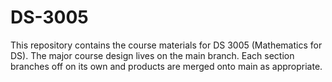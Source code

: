 # DS-3005
This repository contains the course materials for DS 3005 (Mathematics for DS). The major course design lives on the main branch. Each section branches off on its own and products are merged onto main as appropriate.
